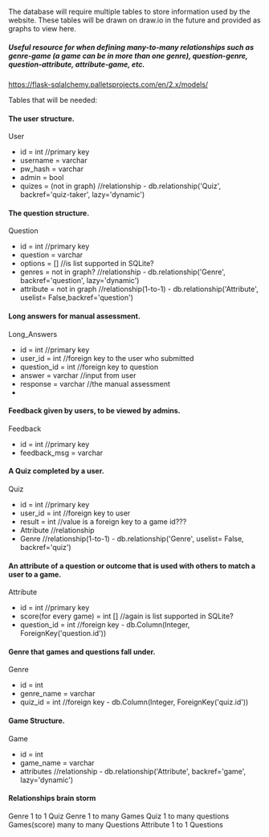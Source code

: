 The database will require multiple tables to store information used by the website. These tables will be drawn on draw.io in 
the future and provided as graphs to view here.

##### Useful resource for when defining many-to-many relationships such as genre-game (a game can be in more than one genre), question-genre, question-attribute, attribute-game, etc.
https://flask-sqlalchemy.palletsprojects.com/en/2.x/models/


Tables that will be needed:

#### The user structure.
User
- id = int            //primary key
- username = varchar
- pw_hash = varchar
- admin = bool
- quizes = (not in graph)  //relationship - db.relationship('Quiz', backref='quiz-taker', lazy='dynamic')


#### The question structure.
Question 
- id = int            //primary key
- question = varchar
- options = []        //is list supported in SQLite?
- genres = not in graph? //relationship - db.relationship('Genre', backref='question', lazy='dynamic')
- attribute = not in graph   //relationship(1-to-1) - db.relationship('Attribute', uselist= False,backref='question')


#### Long answers for manual assessment.
Long_Answers 
- id = int            //primary key
- user_id = int       //foreign key to the user who submitted 
- question_id = int   //foreign key to question
- answer = varchar    //input from user
- response = varchar  //the manual assessment 
- 


#### Feedback given by users, to be viewed by admins.
Feedback 
- id = int            //primary key
- feedback_msg = varchar


#### A Quiz completed by a user.
Quiz
- id = int            //primary key
- user_id = int       //foreign key to user
- result = int        //value is a foreign key to a game id???
- Attribute           //relationship
- Genre               //relationship(1-to-1) - db.relationship('Genre', uselist= False, backref='quiz')


#### An attribute of a question or outcome that is used with others to match a user to a game. 
Attribute
- id = int            //primary key
- score(for every game) = int [] //again is list supported in SQLite?
- question_id = int       //foreign key - db.Column(Integer, ForeignKey('question.id'))

#### Genre that games and questions fall under.
Genre
- id = int
- genre_name = varchar
- quiz_id = int       //foreign key - db.Column(Integer, ForeignKey('quiz.id'))

#### Game Structure.
Game
- id = int
- game_name = varchar
- attributes         //relationship - db.relationship('Attribute', backref='game', lazy='dynamic')

#### Relationships brain storm
Genre 1 to 1 Quiz
Genre 1 to many Games
Quiz 1 to many questions
Games(score) many to many Questions
Attribute 1 to 1 Questions









